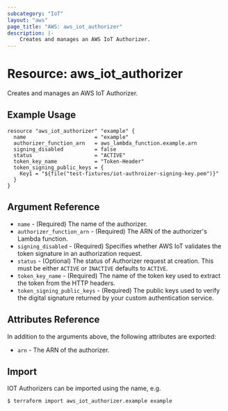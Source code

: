 ```yaml
---
subcategory: "IoT"
layout: "aws"
page_title: "AWS: aws_iot_authorizer"
description: |-
    Creates and manages an AWS IoT Authorizer.
---
```


# Resource: aws_iot_authorizer

Creates and manages an AWS IoT Authorizer.

## Example Usage

```hcl
resource "aws_iot_authorizer" "example" {
  name                      = "example"
  authorizer_function_arn   = aws_lambda_function.example.arn
  signing_disabled          = false
  status                    = "ACTIVE"
  token_key_name            = "Token-Header"
  token_signing_public_keys = {
    Key1 = "${file("test-fixtures/iot-authroizer-signing-key.pem")}"
  }
}
```

## Argument Reference

* `name` - (Required) The name of the authorizer.
* `authorizer_function_arn` - (Required) The ARN of the authorizer's Lambda function.
* `signing_disabled` - (Required) Specifies whether AWS IoT validates the token signature in an authorization request.
* `status` - (Optional) The status of Authorizer request at creation.
This must be either `ACTIVE` or `INACTIVE` defaults to `ACTIVE`.
* `token_key_name` - (Required) The name of the token key used to extract the token from the HTTP headers.
* `token_signing_public_keys` - (Required) The public keys used to verify the digital signature returned by your custom authentication service.

## Attributes Reference

In addition to the arguments above, the following attributes are exported:

* `arn` - The ARN of the authorizer.

## Import

IOT Authorizers can be imported using the name, e.g.

```
$ terraform import aws_iot_authorizer.example example
```
